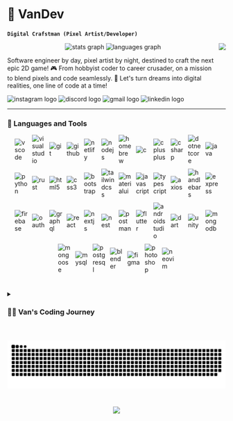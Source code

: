 # 🚀 VanDev

**`Digital Crafstman (Pixel Artist/Developer)`**

<div align="center">
<img align="right" height="150" src="https://i.imgflip.com/65efzo.gif"  />
  <img src="https://github-readme-stats.vercel.app/api?username=vani0-0&hide_title=false&hide_rank=false&show_icons=true&include_all_commits=true&count_private=true&disable_animations=false&theme=tokyonight&locale=en&hide_border=false" height="150" alt="stats graph"  />
  <img src="https://github-readme-stats.vercel.app/api/top-langs?username=vani0-0&locale=en&hide_title=false&layout=compact&card_width=320&langs_count=5&theme=tokyonight&hide_border=false" height="150" alt="languages graph"  />
</div>


Software engineer by day, pixel artist by night, destined to craft the next epic 2D game! 🎮 From hobbyist coder to career crusader, on a mission to blend pixels and code seamlessly. 🌟 Let's turn dreams into digital realities, one line of code at a time!

<div align="left">
  <img src="https://img.shields.io/static/v1?message=Instagram&logo=instagram&label=&color=E4405F&logoColor=white&labelColor=&style=for-the-badge" height="35" alt="instagram logo"  />
  <img src="https://img.shields.io/static/v1?message=Discord&logo=discord&label=&color=7289DA&logoColor=white&labelColor=&style=for-the-badge" height="35" alt="discord logo"  />
  <img src="https://img.shields.io/static/v1?message=Gmail&logo=gmail&label=&color=D14836&logoColor=white&labelColor=&style=for-the-badge" height="35" alt="gmail logo"  />
  <img src="https://img.shields.io/static/v1?message=LinkedIn&logo=linkedin&label=&color=0077B5&logoColor=white&labelColor=&style=for-the-badge" height="35" alt="linkedin logo"  />
</div>

---

### 🧰 Languages and Tools

<div style="display:flex; align-items:center; justify-content:center; flex-wrap: wrap; gap: 10px">
    <img alt="vscode" width="30px" src="https://cdn.jsdelivr.net/gh/devicons/devicon@latest/icons/vscode/vscode-original.svg" />
    <img alt="visualstudio" width="30px" src="https://cdn.jsdelivr.net/gh/devicons/devicon@latest/icons/visualstudio/visualstudio-original.svg" />
    <img alt="git" width="30px" src="https://cdn.jsdelivr.net/gh/devicons/devicon@latest/icons/git/git-original.svg" />
    <img alt="github" width="30px" src="https://cdn.jsdelivr.net/gh/devicons/devicon@latest/icons/github/github-original.svg" />
    <img alt="netlify" width="30px" src="https://cdn.jsdelivr.net/gh/devicons/devicon@latest/icons/netlify/netlify-original.svg" />
    <img alt="nodejs" width="30px" src="https://cdn.jsdelivr.net/gh/devicons/devicon@latest/icons/nodejs/nodejs-original.svg" />
    <img alt="homebrew" width="30px" src="https://cdn.jsdelivr.net/gh/devicons/devicon@latest/icons/homebrew/homebrew-original.svg" />
    <img alt="c" width="30px" src="https://cdn.jsdelivr.net/gh/devicons/devicon@latest/icons/c/c-original.svg" />
    <img alt="cplusplus" width="30px" src="https://cdn.jsdelivr.net/gh/devicons/devicon@latest/icons/cplusplus/cplusplus-original.svg" />
    <img alt="csharp" width="30px" src="https://cdn.jsdelivr.net/gh/devicons/devicon@latest/icons/csharp/csharp-original.svg" />
    <img alt="dotnetcore" width="30px" src="https://cdn.jsdelivr.net/gh/devicons/devicon@latest/icons/dotnetcore/dotnetcore-original.svg" />
    <img alt="java" width="30px" src="https://cdn.jsdelivr.net/gh/devicons/devicon@latest/icons/java/java-original.svg" />
    <img alt="python" width="30px" src="https://cdn.jsdelivr.net/gh/devicons/devicon@latest/icons/python/python-original.svg" />
    <img alt="rust" width="30px" src="https://cdn.jsdelivr.net/gh/devicons/devicon@latest/icons/rust/rust-original.svg" />
    <img alt="html5" width="30px" src="https://cdn.jsdelivr.net/gh/devicons/devicon@latest/icons/html5/html5-original.svg" />
    <img alt="css3" width="30px" src="https://cdn.jsdelivr.net/gh/devicons/devicon@latest/icons/css3/css3-original.svg" />
    <img alt="bootstrap" width="30px" src="https://cdn.jsdelivr.net/gh/devicons/devicon@latest/icons/bootstrap/bootstrap-original.svg" />
    <img alt="tailwindcss" width="30px" src="https://cdn.jsdelivr.net/gh/devicons/devicon@latest/icons/tailwindcss/tailwindcss-original.svg" />
    <img alt="materialui" width="30px" src="https://cdn.jsdelivr.net/gh/devicons/devicon@latest/icons/materialui/materialui-original.svg" />
    <img alt="javascript" width="30px" src="https://cdn.jsdelivr.net/gh/devicons/devicon@latest/icons/javascript/javascript-original.svg" />
    <img alt="typescript" width="30px" src="https://cdn.jsdelivr.net/gh/devicons/devicon@latest/icons/typescript/typescript-original.svg" />
    <img alt="axios" width="30px" src="https://cdn.jsdelivr.net/gh/devicons/devicon@latest/icons/axios/axios-plain.svg" />
    <img alt="handlebars" width="30px" src="https://cdn.jsdelivr.net/gh/devicons/devicon@latest/icons/handlebars/handlebars-original.svg" />
    <img alt="express" width="30px" src="https://cdn.jsdelivr.net/gh/devicons/devicon@latest/icons/express/express-original.svg" />
    <img alt="firebase" width="30px" src="https://cdn.jsdelivr.net/gh/devicons/devicon@latest/icons/firebase/firebase-original.svg" />
    <img alt="oauth" width="30px" src="https://cdn.jsdelivr.net/gh/devicons/devicon@latest/icons/oauth/oauth-original.svg" />
    <img alt="graphql" width="30px" src="https://cdn.jsdelivr.net/gh/devicons/devicon@latest/icons/graphql/graphql-plain.svg" />
    <img alt="react" width="30px" src="https://cdn.jsdelivr.net/gh/devicons/devicon@latest/icons/react/react-original.svg" />
    <img alt="nextjs" width="30px" src="https://cdn.jsdelivr.net/gh/devicons/devicon@latest/icons/nextjs/nextjs-original.svg" />
    <img alt="nest" width="30px" src="https://cdn.jsdelivr.net/gh/devicons/devicon@latest/icons/nestjs/nestjs-original.svg" />
    <img alt="postman" width="30px" src="https://cdn.jsdelivr.net/gh/devicons/devicon@latest/icons/postman/postman-original.svg" />
    <img alt="flutter" width="30px" src="https://cdn.jsdelivr.net/gh/devicons/devicon@latest/icons/flutter/flutter-original.svg" />
    <img alt="androidstudio" width="30px" src="https://cdn.jsdelivr.net/gh/devicons/devicon@latest/icons/androidstudio/androidstudio-original.svg" />
    <img alt="dart" width="30px" src="https://cdn.jsdelivr.net/gh/devicons/devicon@latest/icons/dart/dart-original.svg" />
    <img alt="unity" width="30px" src="https://cdn.jsdelivr.net/gh/devicons/devicon@latest/icons/unity/unity-original.svg" />
    <img alt="mongodb" width="30px" src="https://cdn.jsdelivr.net/gh/devicons/devicon@latest/icons/mongodb/mongodb-original.svg" />
    <img alt="mongoose" width="30px" src="https://cdn.jsdelivr.net/gh/devicons/devicon@latest/icons/mongoose/mongoose-original.svg" />
    <img alt="mysql" width="30px" src="https://cdn.jsdelivr.net/gh/devicons/devicon@latest/icons/mysql/mysql-original.svg" />
    <img alt="postgresql" width="30px" src="https://cdn.jsdelivr.net/gh/devicons/devicon@latest/icons/postgresql/postgresql-original.svg" />
    <img alt="blender" width="30px" src="https://cdn.jsdelivr.net/gh/devicons/devicon@latest/icons/blender/blender-original.svg" />
    <img alt="figma" width="30px" src="https://cdn.jsdelivr.net/gh/devicons/devicon@latest/icons/figma/figma-original.svg" />
    <img alt="photoshop" width="30px" src="https://cdn.jsdelivr.net/gh/devicons/devicon@latest/icons/photoshop/photoshop-original.svg" />
    <img alt="neovim" width="30px" src="https://cdn.jsdelivr.net/gh/devicons/devicon@latest/icons/neovim/neovim-original.svg" />
</div>

#

<details>
 <summary><h3>👨‍💻 Van's Coding Journey</h3></summary>
   I started my coding journey as a hobbyist with a passion to learn everything from low level programming to high level programming languages on my own. But it was soon got overshadowed after I started freelancing. I figure that I should excel only on one field and that is as a Full-Stack Web Developer. A desire that kept me learning more things day by day and eventually ended up expanding my field to also learn Mobile dev and Software devs. I still have a dream to be a Game Developer someday but I'm still on the middle of my journey. Someday I guess? or maybe sooner. My goal is to have my own game because I always loved playing games and puzzles.

</details>

#

<img src="https://raw.githubusercontent.com/vani0-0/vani0-0/output/snake.svg" alt="Snake animation" />

#

<div align="center">
  <img src="https://profile-counter.glitch.me/vani0-0/count.svg?"  />
</div>

###
